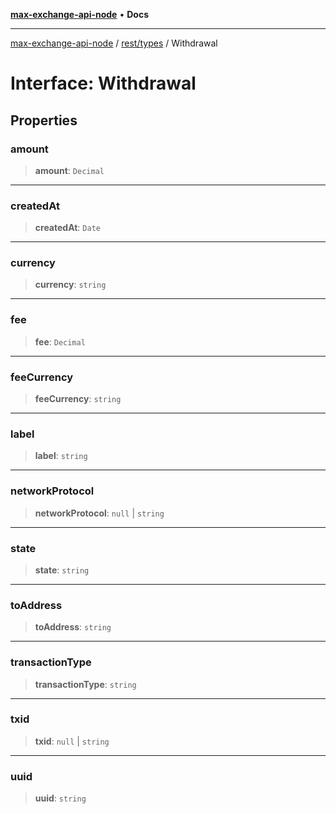 [**max-exchange-api-node**](../../../README.md) • **Docs**

***

[max-exchange-api-node](../../../modules.md) / [rest/types](../README.md) / Withdrawal

# Interface: Withdrawal

## Properties

### amount

> **amount**: `Decimal`

***

### createdAt

> **createdAt**: `Date`

***

### currency

> **currency**: `string`

***

### fee

> **fee**: `Decimal`

***

### feeCurrency

> **feeCurrency**: `string`

***

### label

> **label**: `string`

***

### networkProtocol

> **networkProtocol**: `null` \| `string`

***

### state

> **state**: `string`

***

### toAddress

> **toAddress**: `string`

***

### transactionType

> **transactionType**: `string`

***

### txid

> **txid**: `null` \| `string`

***

### uuid

> **uuid**: `string`
